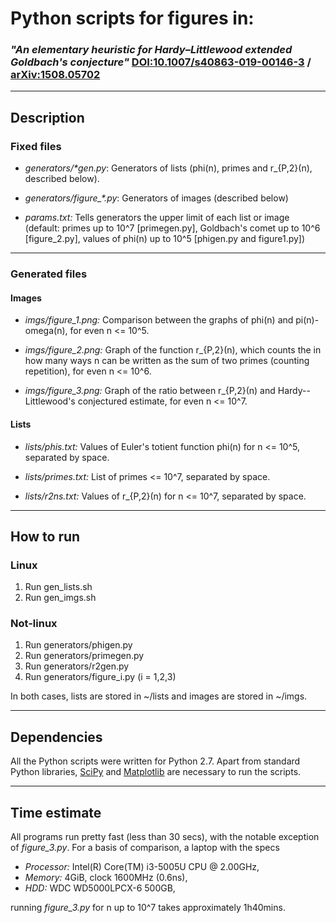 # Python scripts for figures in:
### *"An elementary heuristic for Hardy–Littlewood extended Goldbach's conjecture"* [DOI:10.1007/s40863-019-00146-3](https://doi.org/10.1007/s40863-019-00146-3) / [arXiv:1508.05702](https://arxiv.org/abs/1508.05702)
 
----
## Description
### Fixed files
* *generators/\*gen.py*: Generators of lists (phi(n), primes and r\_{P,2}(n), described below).

* *generators/figure_\*.py*: Generators of images (described below)

* *params.txt:* Tells generators the upper limit of each list or image (default: primes up to 10^7 [primegen.py], Goldbach's comet up to 10^6 [figure_2.py], values of phi(n) up to 10^5 [phigen.py and figure1.py])

----
### Generated files
#### Images
* *imgs/figure_1.png:* Comparison between the graphs of phi(n) and pi(n)-omega(n), for even n <= 10^5.

* *imgs/figure_2.png:* Graph of the function r\_{P,2}(n), which counts the in how many ways n can be written as the sum of two primes (counting repetition), for even n <= 10^6.

* *imgs/figure_3.png:* Graph of the ratio between r\_{P,2}(n) and Hardy--Littlewood's conjectured estimate, for even n <= 10^7.

#### Lists
* *lists/phis.txt:* Values of Euler's totient function phi(n) for n <= 10^5, separated by space.

* *lists/primes.txt:* List of primes <= 10^7, separated by space.

* *lists/r2ns.txt:* Values of r\_{P,2}(n) for n <= 10^7, separated by space.

----
## How to run

### Linux
 1. Run gen_lists.sh
 2. Run gen_imgs.sh
 
### Not-linux
 1. Run generators/phigen.py
 2. Run generators/primegen.py
 3. Run generators/r2gen.py
 4. Run generators/figure_i.py (i = 1,2,3)
 
In both cases, lists are stored in ~/lists and images are stored in ~/imgs.

----
## Dependencies

All the Python scripts were written for Python 2.7. Apart from standard Python libraries, [SciPy](https://www.scipy.org/) and [Matplotlib](https://matplotlib.org/) are necessary to run the scripts.

----
## Time estimate

All programs run pretty fast (less than 30 secs), with the notable exception of *figure_3.py*. For a basis of comparison, a laptop with the specs
* *Processor:* Intel(R) Core(TM) i3-5005U CPU @ 2.00GHz,
* *Memory:* 4GiB, clock 1600MHz (0.6ns),
* *HDD:* WDC WD5000LPCX-6 500GB,

running *figure_3.py* for n up to 10^7 takes approximately 1h40mins.
